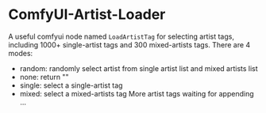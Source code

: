 # ComfyUI-Artist-Loader
A useful comfyui node named `LoadArtistTag` for selecting artist tags, including 1000+ single-artist tags and 300 mixed-artists tags.
There are 4 modes:
- random: randomly select artist from single artist list and mixed artists list
- none: return ""
- single: select a single-artist tag
- mixed: select a mixed-artists tag
More artist tags waiting for appending ...